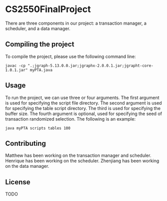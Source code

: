 # CS2550FinalProject

There are three components in our project: a transaction manager, a scheduler, and a data manager.

## Compiling the project

To compile the project, please use the following command line:
      
```
javac -cp ".;jgraph-5.13.0.0.jar;jgraphx-2.0.0.1.jar;jgrapht-core-1.0.1.jar" myPTA.java
```

## Usage

To run the project, we can use three or four arguments. The first argument is used for specifying the script file directory. The second argument is used for specifying the table script directory. The third is used for specifying the buffer size. The fourth argument is optional, used for specifying the seed of transaction randomized selection. The following is an example:

```
java myPTA scripts tables 100
```
## Contributing

Matthew has been working on the transaction manager and scheduler. 
Henrique has been working on the scheduler. 
Zhenjiang has been working on the data manager.

## License

TODO
